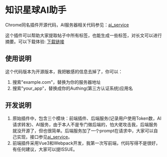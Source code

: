 # 知识星球AI助手

Chrome同名插件开源代码，AI服务器相关代码参见：[ai_service](https://github.com/RosenX/ai-service)

这个插件可以帮助大家提取帖子中所有标签，也能生成一些标签，对长文可以进行摘要。可以下载体验: [下载链接](https://chrome.google.com/webstore/detail/%E7%9F%A5%E8%AF%86%E6%98%9F%E7%90%83ai%E5%8A%A9%E6%89%8B/bjpnjhfpcjopegobocpjlmbhbepoohna/related?hl=zh-CN)

## 使用说明

这个代码版本为开源版本，我把敏感的信息去掉了，你可以：

1. 搜索"example.com"，替换为你的服务器地址
2. 搜索"your_app"，替换成你的Authing(第三方认证系统)应用名

## 开发说明

1. 原始插件中，包含三个模块：前端插件、后端服务(记录用户使用Token数，AI请求转发)、AI服务，由于本人不是专门做后端的，怕大佬攻击我，后端服务就没开源了，但也很简单。后端服务加了一个prompt在请求中，大家可以自己实现，接口参见[ai_service](https://github.com/RosenX/)。
2. 前端插件采用Vue3和Webpack开发，我第一次写前端，代码写得不是很好，有任何建议，大家可以提ISSUE。



